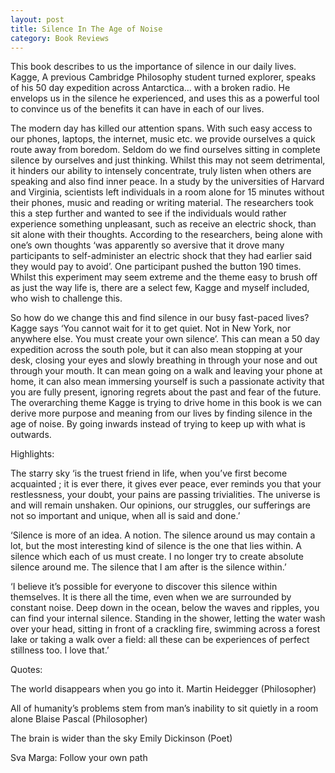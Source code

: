 ```yaml
---
layout: post
title: Silence In The Age of Noise
category: Book Reviews
---
```


This book describes to us the importance of silence in our daily lives. Kagge, A previous Cambridge Philosophy student turned explorer, speaks of his 50 day expedition across Antarctica… with a broken radio. He envelops us in the silence he experienced, and uses this as a powerful tool to convince us of the benefits it can have in each of our lives.

<!-- more -->

The modern day has killed our attention spans. With such easy access to our phones, laptops, the internet, music etc. we provide ourselves a quick route away from boredom. Seldom do we find ourselves sitting in complete silence by ourselves and just thinking. Whilst this may not seem detrimental, it hinders our ability to intensely concentrate, truly listen when others are speaking and also find inner peace. In a study by the universities of Harvard and Virginia, scientists left individuals in a room alone for 15 minutes without their phones, music and reading or writing material. The researchers took this a step further and wanted to see if the individuals would rather experience something unpleasant, such as receive an electric shock, than sit alone with their thoughts. According to the researchers, being alone with one’s own thoughts ‘was apparently so aversive that it drove many participants to self-administer an electric shock that they had earlier said they would pay to avoid’. One participant pushed the button 190 times. Whilst this experiment may seem extreme and the theme easy to brush off as just the way life is, there are a select few, Kagge and myself included, who wish to challenge this.

So how do we change this and find silence in our busy fast-paced lives? Kagge says ‘You cannot wait for it to get quiet. Not in New York, nor anywhere else. You must create your own silence’. This can mean a 50 day expedition across the south pole, but it can also mean stopping at your desk, closing your eyes and slowly breathing in through your nose and out through your mouth. It can mean going on a walk and leaving your phone at home, it can also mean immersing yourself is such a passionate activity that you are fully present, ignoring regrets about the past and fear of the future. The overarching theme Kagge is trying to drive home in this book is we can derive more purpose and meaning from our lives by finding silence in the age of noise. By going inwards instead of trying to keep up with what is outwards.

Highlights:

The starry sky ‘is the truest friend in life, when you’ve first become acquainted ; it is ever there, it gives ever peace, ever reminds you that your restlessness, your doubt, your pains are passing trivialities. The universe is and will remain unshaken. Our opinions, our struggles, our sufferings are not so important and unique, when all is said and done.’

‘Silence is more of an idea. A notion. The silence around us may contain a lot, but the most interesting kind of silence is the one that lies within. A silence which each of us must create. I no longer try to create absolute silence around me. The silence that I am after is the silence within.’

‘I believe it’s possible for everyone to discover this silence within themselves. It is there all the time, even when we are surrounded by constant noise. Deep down in the ocean, below the waves and ripples, you can find your internal silence. Standing in the shower, letting the water wash over your head, sitting in front of a crackling fire, swimming across a forest lake or taking a walk over a field: all these can be experiences of perfect stillness too. I love that.’

Quotes:

The world disappears when you go into it.
Martin Heidegger (Philosopher)

All of humanity’s problems stem from man’s inability to sit quietly in a room alone
Blaise Pascal (Philosopher)

The brain is wider than the sky
Emily Dickinson (Poet)

Sva Marga: Follow your own path

